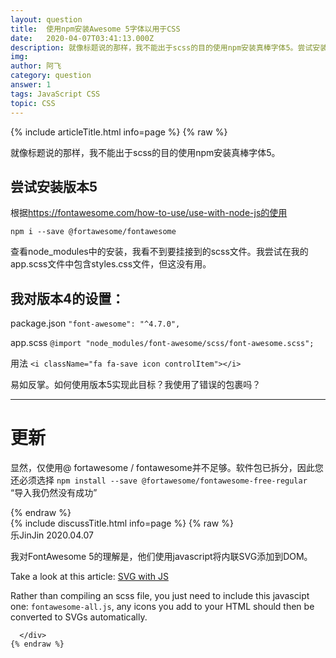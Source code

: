 ```yaml
---
layout: question
title:  使用npm安装Awesome 5字体以用于CSS
date:   2020-04-07T03:41:13.000Z
description: 就像标题说的那样，我不能出于scss的目的使用npm安装真棒字体5。尝试安装版本5根据https //fontawesome.com/how-to...
img: 
author: 阿飞
category: question
answer: 1
tags: JavaScript CSS
topic: CSS
---
```

<div class="article-root">
  <div class="article">
    {% include articleTitle.html info=page %}
    {% raw %}
    <div class="article-content"><p><font style="vertical-align: inherit;"><font style="vertical-align: inherit;">就像标题说的那样，我不能出于scss的目的使用npm安装真棒字体5。</font></font></p>

<h2><font style="vertical-align: inherit;"><font style="vertical-align: inherit;">尝试安装版本5</font></font></h2>

<p><font style="vertical-align: inherit;"><font style="vertical-align: inherit;">根据</font></font><a href="https://fontawesome.com/how-to-use/use-with-node-js" rel="noreferrer"><font style="vertical-align: inherit;"><font style="vertical-align: inherit;">https://fontawesome.com/how-to-use/use-with-node-js的使用</font></font></a></p>

<p><code>npm i --save @fortawesome/fontawesome</code> </p>

<p><font style="vertical-align: inherit;"><font style="vertical-align: inherit;">查看node_modules中的安装，我看不到要挂接到的scss文件。</font><font style="vertical-align: inherit;">我尝试在我的app.scss文件中包含styles.css文件，但这没有用。</font></font></p>

<h2><font style="vertical-align: inherit;"><font style="vertical-align: inherit;">我对版本4的设置：</font></font></h2>

<p><font style="vertical-align: inherit;"><font style="vertical-align: inherit;">package.json
</font></font><code>"font-awesome": "^4.7.0",</code></p>

<p><font style="vertical-align: inherit;"><font style="vertical-align: inherit;">app.scss
</font></font><code>@import "node_modules/font-awesome/scss/font-awesome.scss";</code></p>

<p><font style="vertical-align: inherit;"><font style="vertical-align: inherit;">用法
</font></font><code>&lt;i className="fa fa-save icon controlItem"&gt;&lt;/i&gt;</code></p>

<p><font style="vertical-align: inherit;"><font style="vertical-align: inherit;">易如反掌。</font><font style="vertical-align: inherit;">如何使用版本5实现此目标？</font><font style="vertical-align: inherit;">我使用了错误的包裹吗？
</font></font></p><hr><p></p>

<h1><font style="vertical-align: inherit;"><font style="vertical-align: inherit;">更新</font></font></h1>

<p><font style="vertical-align: inherit;"><font style="vertical-align: inherit;">显然，仅使用@ fortawesome / fontawesome并不足够。</font><font style="vertical-align: inherit;">软件包已拆分，因此您还必须选择
 </font></font><code>npm install --save @fortawesome/fontawesome-free-regular
</code><font style="vertical-align: inherit;"><font style="vertical-align: inherit;">
“导入我仍然没有成功”</font></font></p></div>
    {% endraw %}
  </div>

  <div class="discuss-wrapper">
    {% include discussTitle.html info=page %}
    {% raw %}
    <div class="discuss-item">
        <div class="discuss-parent">
          <div class="discuss-meta">
            <span class="discuss-user">乐JinJin</span>
            <span class="discuss-time">2020.04.07</span>
          </div>
          <div class="discuss-comment"><p><font style="vertical-align: inherit;"><font style="vertical-align: inherit;">我对FontAwesome 5的理解是，他们使用javascript将内联SVG添加到DOM。</font></font></p>

<p>Take a look at this article: <a href="https://fontawesome.com/how-to-use/svg-with-js" rel="nofollow noreferrer">SVG with JS</a></p>

<p>Rather than compiling an scss file, you just need to include this javascipt one: <code>fontawesome-all.js</code>, any icons you add to your HTML should then be converted to SVGs automatically.</p></div>
        </div>
        
      </div>
    {% endraw %}
  </div>
<div>

